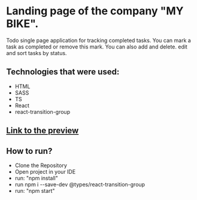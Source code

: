 # Landing page of the company "MY BIKE".
  Todo single page application for tracking completed tasks. You can mark a task as completed or remove this mark. You can also add and delete. edit and sort tasks by status.

## Technologies that were used:
  - HTML
  - SASS
  - TS
  - React
  - react-transition-group

## [Link to the preview](https://VazilX.github.io/react_todo-app-with-api_portfolio/)

## How to run?
  - Clone the Repository
  - Open project in your IDE
  - run: "npm install"
  - run npm i --save-dev @types/react-transition-group
  - run: "npm start"